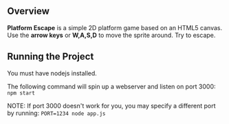 ## Overview
**Platform Escape** is a simple 2D platform game based on an HTML5 canvas.  Use the **arrow keys** or **W,A,S,D** to move
the sprite around. Try to escape.

## Running the Project ##
You must have nodejs installed.

The following command will spin up a webserver and listen on port 3000:
	```
	npm start
	```

NOTE: If port 3000 doesn't work for you, you may specify a different port by running:
	```
	PORT=1234 node app.js
	```